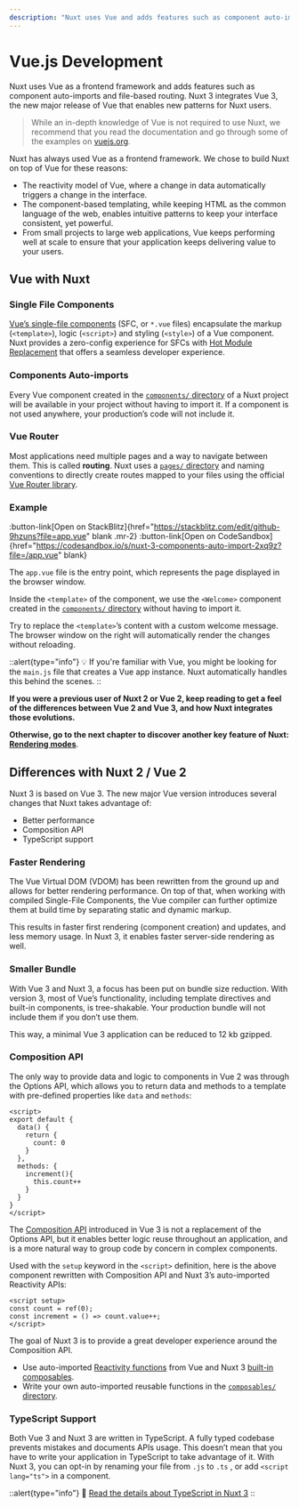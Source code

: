 ```yaml
---
description: "Nuxt uses Vue and adds features such as component auto-imports and file-based routing."
---
```


# Vue.js Development

Nuxt uses Vue as a frontend framework and adds features such as component auto-imports and file-based routing. Nuxt 3 integrates Vue 3, the new major release of Vue that enables new patterns for Nuxt users.

> While an in-depth knowledge of Vue is not required to use Nuxt, we recommend that you read the documentation and go through some of the examples on [vuejs.org](https://vuejs.org/).
>

Nuxt has always used Vue as a frontend framework. We chose to build Nuxt on top of Vue for these reasons:

- The reactivity model of Vue, where a change in data automatically triggers a change in the interface.
- The component-based templating, while keeping HTML as the common language of the web, enables intuitive patterns to keep your interface consistent, yet powerful.
- From small projects to large web applications, Vue keeps performing well at scale to ensure that your application keeps delivering value to your users.

## Vue with Nuxt

### Single File Components

[Vue’s single-file components](https://v3.vuejs.org/guide/single-file-component.html) (SFC, or `*.vue` files) encapsulate the markup (`<template>`), logic (`<script>`) and styling (`<style>`) of a Vue component. Nuxt provides a zero-config experience for SFCs with [Hot Module Replacement](https://webpack.js.org/concepts/hot-module-replacement/) that offers a seamless developer experience.

### Components Auto-imports

Every Vue component created in the [`components/` directory](/docs/guide/directory-structure/components) of a Nuxt project will be available in your project without having to import it. If a component is not used anywhere, your production’s code will not include it.

### Vue Router

Most applications need multiple pages and a way to navigate between them. This is called **routing**. Nuxt uses a [`pages/` directory](/docs/guide/directory-structure/pages) and naming conventions to directly create routes mapped to your files using the official [Vue Router library](https://router.vuejs.org/).

### Example

:button-link[Open on StackBlitz]{href="https://stackblitz.com/edit/github-9hzuns?file=app.vue" blank .mr-2}
:button-link[Open on CodeSandbox]{href="https://codesandbox.io/s/nuxt-3-components-auto-import-2xq9z?file=/app.vue" blank}

The `app.vue` file is the entry point, which represents the page displayed in the browser window.

Inside the `<template>` of the component, we use the `<Welcome>` component created in the [`components/` directory](/docs/guide/directory-structure/components) without having to import it.

Try to replace the `<template>`’s content with a custom welcome message. The browser window on the right will automatically render the changes without reloading.

::alert{type="info"}
💡 If you're familiar with Vue, you might be looking for the `main.js` file that creates a Vue app instance. Nuxt automatically handles this behind the scenes.
::

**If you were a previous user of Nuxt 2 or Vue 2, keep reading to get a feel of the differences between Vue 2 and Vue 3, and how Nuxt integrates those evolutions.**

**Otherwise, go to the next chapter to discover another key feature of Nuxt: [Rendering modes](/docs/guide/concepts/rendering)**.

## Differences with Nuxt 2 / Vue 2

Nuxt 3 is based on Vue 3. The new major Vue version introduces several changes that Nuxt takes advantage of:

- Better performance
- Composition API
- TypeScript support

### Faster Rendering

The Vue Virtual DOM (VDOM) has been rewritten from the ground up and allows for better rendering performance. On top of that, when working with compiled Single-File Components, the Vue compiler can further optimize them at build time by separating static and dynamic markup.

This results in faster first rendering (component creation) and updates, and less memory usage. In Nuxt 3, it enables faster server-side rendering as well.

### Smaller Bundle

With Vue 3 and Nuxt 3, a focus has been put on bundle size reduction. With version 3, most of Vue’s functionality, including template directives and built-in components, is tree-shakable. Your production bundle will not include them if you don’t use them.

This way, a minimal Vue 3 application can be reduced to 12 kb gzipped.

### Composition API

The only way to provide data and logic to components in Vue 2 was through the Options API, which allows you to return data and methods to a template with pre-defined properties like `data` and `methods`:

```vue
<script>
export default {
  data() {
    return {
      count: 0
    }
  },
  methods: {
    increment(){
      this.count++
    }
  }
}
</script>
```

The [Composition API](https://vuejs.org/guide/extras/composition-api-faq.html) introduced in Vue 3 is not a replacement of the Options API, but it enables better logic reuse throughout an application, and is a more natural way to group code by concern in complex components.

Used with the `setup` keyword in the `<script>` definition, here is the above component rewritten with Composition API and Nuxt 3’s auto-imported Reactivity APIs:

```vue
<script setup>
const count = ref(0);
const increment = () => count.value++;
</script>
```

The goal of Nuxt 3 is to provide a great developer experience around the Composition API.

- Use auto-imported [Reactivity functions](https://vuejs.org/api/reactivity-core.html) from Vue and Nuxt 3 [built-in composables](/docs/api/composables/use-async-data).
- Write your own auto-imported reusable functions in the [`composables/` directory](/docs/guide/directory-structure/composables).

### TypeScript Support

Both Vue 3 and Nuxt 3 are written in TypeScript. A fully typed codebase prevents mistakes and documents APIs usage. This doesn’t mean that you have to write your application in TypeScript to take advantage of it. With Nuxt 3, you can opt-in by renaming your file from `.js` to `.ts` , or add `<script lang="ts">` in a component.

::alert{type="info"}
🔎 [Read the details about TypeScript in Nuxt 3](/docs/guide/concepts/typescript)
::
